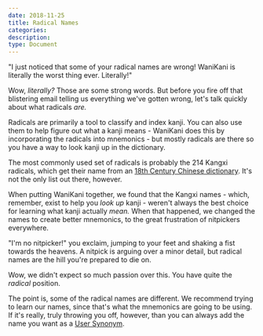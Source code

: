 ```yaml
---
date: 2018-11-25
title: Radical Names
categories:
description:
type: Document
---
```

"I just noticed that some of your radical names are wrong! WaniKani is literally the worst thing ever. Literally!"

Wow, _literally?_ Those are some strong words. But before you fire off that blistering email telling us everything we've gotten wrong, let's talk quickly about what radicals _are._

Radicals are primarily a tool to classify and index kanji. You can also use them to help figure out what a kanji means - WaniKani does this by incorporating the radicals into mnemonics - but mostly radicals are there so you have a way to look kanji up in the dictionary.

The most commonly used set of radicals is probably the 214 Kangxi radicals, which get their name from an [18th Century Chinese dictionary](https://en.wikipedia.org/wiki/Kangxi_Dictionary). It's not the only list out there, however.

When putting WaniKani together, we found that the Kangxi names - which, remember, exist to help you _look up_ kanji - weren't always the best choice for learning what kanji actually _mean._ When that happened, we changed the names to create better mnemonics, to the great frustration of nitpickers everywhere.

"I'm no nitpicker!" you exclaim, jumping to your feet and shaking a fist towards the heavens. A nitpick is arguing over a minor detail, but radical names are the hill you're prepared to die on.

Wow, we didn't expect so much passion over this. You have quite the _radical_ position.

The point is, some of the radical names are different. We recommend trying to learn our names, since that's what the mnemonics are going to be using. If it's really, truly throwing you off, however, than you can always add the name you want as a [User Synonym](x).
